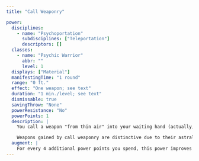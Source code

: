 ```yaml
---
title: "Call Weaponry"

power:
  disciplines:
    - name: "Psychoportation"
      subdisciplines: ["Teleportation"]
      descriptors: []
  classes:
    - name: "Psychic Warrior"
      abbr: ""
      level: 1
  displays: ["Material"]
  manifestingTime: "1 round"
  range: "0 ft."
  effect: "One weapon; see text"
  duration: "1 min./level; see text"
  dismissable: true
  savingThrow: "None"
  powerResistance: "No"
  powerPoints: 1
  description: |
    You call a weapon "from thin air" into your waiting hand (actually, it is a real weapon hailing from another location in space and time). You don't have to see or know of a weapon to call it-in fact, you can't call a specific weapon; you just specify the kind. If you call a projectile weapon, it comes with 3d6 nonmagical bolts, arrows, or sling bullets, as appropriate. The weapon is made of ordinary materials as appropriate for its kind. If you relinquish your grip on the weapon you called for 2 or more consecutive rounds, it automatically returns to wherever it originated.

    Weapons gained by call weaponry are distinctive due to their astral glimmer. They are considered magic weapons and thus are effective against damage reduction that requires a magic weapon to overcome.
  augment: |
    For every 4 additional power points you spend, this power improves the weapon's enhancement bonus on attack rolls and damage rolls by 1.
---
```


